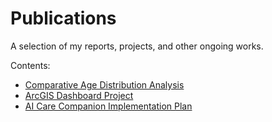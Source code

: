 # Publications

A selection of my reports, projects, and other ongoing works.

Contents:

- [Comparative Age Distribution Analysis]()
- [ArcGIS Dashboard Project]()
- [AI Care Companion Implementation Plan]()

